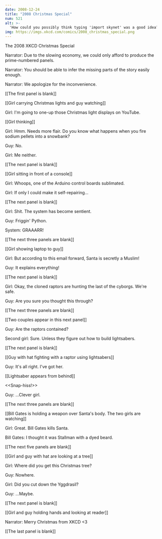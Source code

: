 ```yaml
---
date: 2008-12-24
title: "2008 Christmas Special"
num: 521
alt: >-
  'How could you possibly think typing 'import skynet' was a good idea?'
img: https://imgs.xkcd.com/comics/2008_christmas_special.png
---
```

The 2008 XKCD Christmas Special

Narrator: Due to the slowing economy, we could only afford to produce the prime-numbered panels.

Narrator: You should be able to infer the missing parts of the story easily enough.

Narrator: We apologize for the inconvenience.

[[The first panel is blank]]

[[Girl carrying Christmas lights and guy watching]]

Girl: I'm going to one-up those Christmas light displays on YouTube.

[[Girl thinking]]

Girl: Hmm. Needs more flair. Do you know what happens when you fire sodium pellets into a snowbank?

Guy: No.

Girl: Me neither.

[[The next panel is blank]]

[[Girl sitting in front of a console]]

Girl: Whoops, one of the Arduino control boards sublimated.

Girl: If only I could make it self-repairing...

[[The next panel is blank]]

Girl: Shit. The system has become sentient.

Guy: Friggin' Python.

System: GRAAARR!

[[The next three panels are blank]]

[[Girl showing laptop to guy]]

Girl: But according to this email forward, Santa is secretly a Muslim!

Guy: It explains everything!

[[The next panel is blank]]

Girl: Okay, the cloned raptors are hunting the last of the cyborgs. We're safe.

Guy: Are you sure you thought this through?

[[The next three panels are blank]]

[[Two couples appear in this next panel]]

Guy: Are the raptors contained?

Second girl: Sure. Unless they figure out how to build lightsabers.

[[The next panel is blank]]

[[Guy with hat fighting with a raptor using lightsabers]]

Guy: It's all right. I've got her.

[[Lightsaber appears from behind]]

<<Snap-hiss!>>

Guy: ...Clever girl.

[[The next three panels are blank]]

[[Bill Gates is holding a weapon over Santa's body. The two girls are watching]]

Girl: Great. Bill Gates kills Santa.

Bill Gates: I thought it was Stallman with a dyed beard.

[[The next five panels are blank]]

[[Girl and guy with hat are looking at a tree]]

Girl: Where did you get this Christmas tree?

Guy: Nowhere.

Girl: Did you cut down the Yggdrasil?

Guy: ...Maybe.

[[The next panel is blank]]

[[Girl and guy holding hands and looking at reader]]

Narrator: Merry Christmas from XKCD <3

[[The last panel is blank]]


